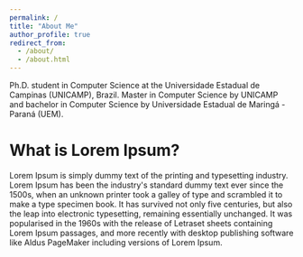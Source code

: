 ```yaml
---
permalink: /
title: "About Me"
author_profile: true
redirect_from: 
  - /about/
  - /about.html
---
```


Ph.D. student in Computer Science at the Universidade Estadual de Campinas (UNICAMP), Brazil. Master in Computer Science by UNICAMP and bachelor in Computer Science by Universidade Estadual de Maringá - Paraná (UEM).

What is Lorem Ipsum?
======
Lorem Ipsum is simply dummy text of the printing and typesetting industry. Lorem Ipsum has been the industry's standard dummy text ever since the 1500s, when an unknown printer took a galley of type and scrambled it to make a type specimen book. It has survived not only five centuries, but also the leap into electronic typesetting, remaining essentially unchanged. It was popularised in the 1960s with the release of Letraset sheets containing Lorem Ipsum passages, and more recently with desktop publishing software like Aldus PageMaker including versions of Lorem Ipsum.

